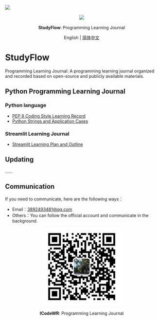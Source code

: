 ![]([assets/logo.png](https://github.com/ICodeWR/StudyFlow/blob/main/assets/logo.png))
<div align="center">
  <img src="[./assets/logo.png](https://github.com/ICodeWR/StudyFlow/blob/main/assets/logo.png)" width=256></img>
  <p><strong>StudyFlow</strong>: Programming Learning Journal </p>

English | [简体中文](README_zh.md)

</div>


# StudyFlow

Programming Learning Journal: A programming learning journal organized and recorded based on open-source and publicly available materials.

## Python Programming Learning Journal

### Python language
- [PEP 8 Coding Style Learning Record](https://mp.weixin.qq.com/s/chQKg8zmz_USLNlnkc1-3g)
- [Python Strings and Application Cases](https://mp.weixin.qq.com/s/_Sw0JdCGkv8z5oD211T5ag)

### Streamlit Learning Journal
- [Streamlit Learning Plan and Outline](https://mp.weixin.qq.com/s/sg4WOKOS7f3Ge4Tzt8KmwQ)


## Updating
......

## Communication
If you need to communicate, here are the following ways：
- Email：3892493481@qq.com
- Others：You can follow the official account and communicate in the background.

<div align="center">
  <img src="https://github.com/ICodeWR/StudyFlow/blob/main/assets/ICodeWR.jpg" width=256></img>
  <p><strong>ICodeWR</strong>: Programming Learning Journal </p>
</div>
